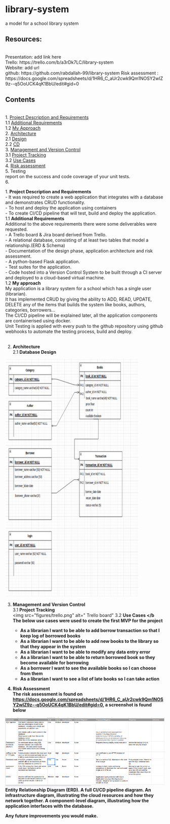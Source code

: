 # library-system <br>
a model for a school library system <br>
<h2> Resources: </h2><br>
Presentation: add link here <br>
Trello: https://trello.com/b/a3rDk7LC/library-system <br>
Website:   add url <br>
github: https://github.com/rabdallah-99/library-system
Risk assessment : https://docs.google.com/spreadsheets/d/1HR6_C_aUr2cwk9Qm1NOSY2wIZ9z--q5OoUCK4qK1BbU/edit#gid=0 <br>

<h2> Contents </h2> <br>
1. <a href="#C1">Project Description and Requirements </a> <br> 
   1.1 <a href="#C2"> Additional Requirements  </a><br>
   1.2 <a href="#C3"> My Approach  </a> <br> 
2. <a href="#C4"> Architecture </a> <br>
   2.1 <a href="#C5"> Design </a> <br>
   2.2 <a href="#C6">CD </a> <br> 
3. <a href="#C7"> Management and Version Control </a><br>
    3.1 <a href="#B2"> Project Tracking </a> <br>
    3.2 <a href="=#B1"> Use Cases </a> <br>
4. <a href="#C8">Risk assessment </a> <br>
5. Testing  <br>  report on the success and code coverage of your unit tests. <br>
6. 

1.<b id=C1> Project Description and Requirements </b><br>
    - It was required to create a web application that integrates with a database and demonstrates CRUD functionality.<br>
    - To host and deploy the application using containers <br>
    - To create CI/CD pipeline that will test, build and deploy the application. <br>
    1.1 <b id=C2> Additional Requirements </b> <br>
        Additional to the above requirements there were some deliverables were requested.<br> 
            - A Trello board & Jira board derived from Trello. <br>
            - A relational database, consisting of at least two tables that model a relationship.(ERD & Schema) <br>
            - Documentation of the design phase, application architecture and risk assessment. <br>
            - A python-based Flask application. <br>
            - Test suites for the application. <br>
            - Code hosted into a Version Control System to be built through a CI server and deployed to a cloud-based virtual machine. <br>
    1.2 <b id=C3> My approach </b> <br>
           My application is a library system for a school which has a single user (librarian).<br>
      It has implemented CRUD by giving the ability to ADD, READ, UPDATE, DELETE any of the items that builds the system like books, authors, categories, borrowers...<br>
      The CI/CD pipeline will be explained later, all the application components are containerised using docker.<br>
      Unit Testing is applied with every push to the github repository using github webhooks to automate the testing process, build and deploy.<br><br>


2. <b id=C4> Architecture </b> <br>
   2.1 <b id=C5 >Database Design </b> <br>
         
 <img src="analysis/a.png" alt="ERD mapping to tables" height="750" width="420"> 

3. <b id=C7> Management and Version Control </b> <br>
    3.1 <b id=B2> Project Tracking </b> <br>
 <img src="figures/trello.png" alt=" Trello board"
    3.2 <b id=B1> Use Cases </b<br>
   The below use cases were used to create the first MVP for the project <br>
    - As a librarian I want to be  able to add borrow transaction so that I keep log of borrowed books <br>
    - As a librarian I want to be able to add new books to the library so that they appear in the system <br>
    - As a librarian I want to be able to modify any data entry error <br>
    - As a librarian I want to be able to return borrowed book so they become available for borrowing <br>
    - As a borrower I want to see the available books so I can choose from them <br>
    - As a librarian I want to see a list of late books so I can take action <br>
 


4. <b id=C8> Risk Assessment </b> <br>
   The risk assessment is found on https://docs.google.com/spreadsheets/d/1HR6_C_aUr2cwk9Qm1NOSY2wIZ9z--q5OoUCK4qK1BbU/edit#gid=0, a screenshot is found below 
<img src="figures/risk.png" alt="Risk Assessment"  >
    Entity Relationship Diagram (ERD).
    A full CI/CD pipeline diagram.
    An infrastructure diagram, illustrating the cloud resources and how they network together.
    A component-level diagram, illustrating how the application interfaces with the database.

Any future improvements you would make.
